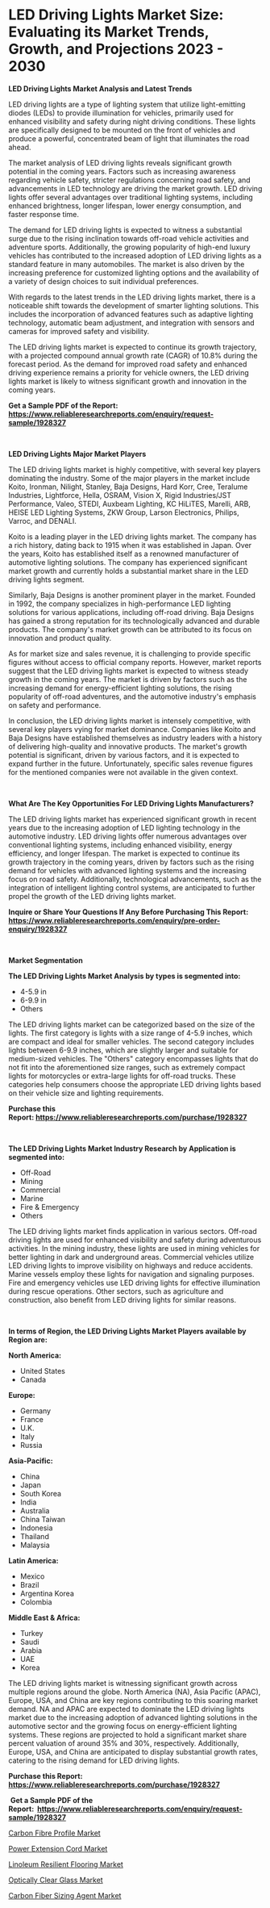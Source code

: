 <p><h1>LED Driving Lights Market Size: Evaluating its Market Trends, Growth, and Projections 2023 - 2030</h1></p><p><strong>LED Driving Lights Market Analysis and Latest Trends</strong></p>
<p><p>LED driving lights are a type of lighting system that utilize light-emitting diodes (LEDs) to provide illumination for vehicles, primarily used for enhanced visibility and safety during night driving conditions. These lights are specifically designed to be mounted on the front of vehicles and produce a powerful, concentrated beam of light that illuminates the road ahead.</p><p>The market analysis of LED driving lights reveals significant growth potential in the coming years. Factors such as increasing awareness regarding vehicle safety, stricter regulations concerning road safety, and advancements in LED technology are driving the market growth. LED driving lights offer several advantages over traditional lighting systems, including enhanced brightness, longer lifespan, lower energy consumption, and faster response time.</p><p>The demand for LED driving lights is expected to witness a substantial surge due to the rising inclination towards off-road vehicle activities and adventure sports. Additionally, the growing popularity of high-end luxury vehicles has contributed to the increased adoption of LED driving lights as a standard feature in many automobiles. The market is also driven by the increasing preference for customized lighting options and the availability of a variety of design choices to suit individual preferences.</p><p>With regards to the latest trends in the LED driving lights market, there is a noticeable shift towards the development of smarter lighting solutions. This includes the incorporation of advanced features such as adaptive lighting technology, automatic beam adjustment, and integration with sensors and cameras for improved safety and visibility.</p><p>The LED driving lights market is expected to continue its growth trajectory, with a projected compound annual growth rate (CAGR) of 10.8% during the forecast period. As the demand for improved road safety and enhanced driving experience remains a priority for vehicle owners, the LED driving lights market is likely to witness significant growth and innovation in the coming years.</p></p>
<p><strong>Get a Sample PDF of the Report:&nbsp; <a href="https://www.reliableresearchreports.com/enquiry/request-sample/1928327">https://www.reliableresearchreports.com/enquiry/request-sample/1928327</a></strong></p>
<p>&nbsp;</p>
<p><strong>LED Driving Lights Major Market Players</strong></p>
<p><p>The LED driving lights market is highly competitive, with several key players dominating the industry. Some of the major players in the market include Koito, Ironman, Nilight, Stanley, Baja Designs, Hard Korr, Cree, Teralume Industries, Lightforce, Hella, OSRAM, Vision X, Rigid Industries/JST Performance, Valeo, STEDI, Auxbeam Lighting, KC HiLiTES, Marelli, ARB, HEISE LED Lighting Systems, ZKW Group, Larson Electronics, Philips, Varroc, and DENALI.</p><p>Koito is a leading player in the LED driving lights market. The company has a rich history, dating back to 1915 when it was established in Japan. Over the years, Koito has established itself as a renowned manufacturer of automotive lighting solutions. The company has experienced significant market growth and currently holds a substantial market share in the LED driving lights segment.</p><p>Similarly, Baja Designs is another prominent player in the market. Founded in 1992, the company specializes in high-performance LED lighting solutions for various applications, including off-road driving. Baja Designs has gained a strong reputation for its technologically advanced and durable products. The company's market growth can be attributed to its focus on innovation and product quality.</p><p>As for market size and sales revenue, it is challenging to provide specific figures without access to official company reports. However, market reports suggest that the LED driving lights market is expected to witness steady growth in the coming years. The market is driven by factors such as the increasing demand for energy-efficient lighting solutions, the rising popularity of off-road adventures, and the automotive industry's emphasis on safety and performance.</p><p>In conclusion, the LED driving lights market is intensely competitive, with several key players vying for market dominance. Companies like Koito and Baja Designs have established themselves as industry leaders with a history of delivering high-quality and innovative products. The market's growth potential is significant, driven by various factors, and it is expected to expand further in the future. Unfortunately, specific sales revenue figures for the mentioned companies were not available in the given context.</p></p>
<p>&nbsp;</p>
<p><strong>What Are The Key Opportunities For LED Driving Lights Manufacturers?</strong></p>
<p><p>The LED driving lights market has experienced significant growth in recent years due to the increasing adoption of LED lighting technology in the automotive industry. LED driving lights offer numerous advantages over conventional lighting systems, including enhanced visibility, energy efficiency, and longer lifespan. The market is expected to continue its growth trajectory in the coming years, driven by factors such as the rising demand for vehicles with advanced lighting systems and the increasing focus on road safety. Additionally, technological advancements, such as the integration of intelligent lighting control systems, are anticipated to further propel the growth of the LED driving lights market.</p></p>
<p><strong>Inquire or Share Your Questions If Any Before Purchasing This Report: <a href="https://www.reliableresearchreports.com/enquiry/pre-order-enquiry/1928327">https://www.reliableresearchreports.com/enquiry/pre-order-enquiry/1928327</a></strong></p>
<p>&nbsp;</p>
<p><strong>Market Segmentation</strong></p>
<p><strong>The LED Driving Lights Market Analysis by types is segmented into:</strong></p>
<p><ul><li>4-5.9 in</li><li>6-9.9 in</li><li>Others</li></ul></p>
<p><p>The LED driving lights market can be categorized based on the size of the lights. The first category is lights with a size range of 4-5.9 inches, which are compact and ideal for smaller vehicles. The second category includes lights between 6-9.9 inches, which are slightly larger and suitable for medium-sized vehicles. The "Others" category encompasses lights that do not fit into the aforementioned size ranges, such as extremely compact lights for motorcycles or extra-large lights for off-road trucks. These categories help consumers choose the appropriate LED driving lights based on their vehicle size and lighting requirements.</p></p>
<p><strong>Purchase this Report:&nbsp;<a href="https://www.reliableresearchreports.com/purchase/1928327">https://www.reliableresearchreports.com/purchase/1928327</a></strong></p>
<p>&nbsp;</p>
<p><strong>The LED Driving Lights Market Industry Research by Application is segmented into:</strong></p>
<p><ul><li>Off-Road</li><li>Mining</li><li>Commercial</li><li>Marine</li><li>Fire & Emergency</li><li>Others</li></ul></p>
<p><p>The LED driving lights market finds application in various sectors. Off-road driving lights are used for enhanced visibility and safety during adventurous activities. In the mining industry, these lights are used in mining vehicles for better lighting in dark and underground areas. Commercial vehicles utilize LED driving lights to improve visibility on highways and reduce accidents. Marine vessels employ these lights for navigation and signaling purposes. Fire and emergency vehicles use LED driving lights for effective illumination during rescue operations. Other sectors, such as agriculture and construction, also benefit from LED driving lights for similar reasons.</p></p>
<p>&nbsp;</p>
<p><strong>In terms of Region, the LED Driving Lights Market Players available by Region are:</strong></p>
<p>
    <p> <strong> North America: </strong>
        <ul>
            <li>United States</li>
            <li>Canada</li>
        </ul>
        </p> 
    <p> <strong> Europe: </strong>
        <ul>
            <li>Germany</li>
            <li>France</li>
            <li>U.K.</li>
            <li>Italy</li>
            <li>Russia</li>
        </ul>
        </p> 
    <p> <strong> Asia-Pacific: </strong>
        <ul>
            <li>China</li>
            <li>Japan</li>
            <li>South Korea</li>
            <li>India</li>
            <li>Australia</li>
            <li>China Taiwan</li>
            <li>Indonesia</li>
            <li>Thailand</li>
            <li>Malaysia</li>
        </ul>
        </p> 
    <p> <strong> Latin America: </strong>
        <ul>
            <li>Mexico</li>
            <li>Brazil</li>
            <li>Argentina Korea</li>
            <li>Colombia</li>
        </ul>
        </p> 
    <p> <strong> Middle East & Africa: </strong>
        <ul>
            <li>Turkey</li>
            <li>Saudi</li>
            <li>Arabia</li>
            <li>UAE</li>
            <li>Korea</li>
        </ul>
    </p>
    </p>
<p><p>The LED driving lights market is witnessing significant growth across multiple regions around the globe. North America (NA), Asia Pacific (APAC), Europe, USA, and China are key regions contributing to this soaring market demand. NA and APAC are expected to dominate the LED driving lights market due to the increasing adoption of advanced lighting solutions in the automotive sector and the growing focus on energy-efficient lighting systems. These regions are projected to hold a significant market share percent valuation of around 35% and 30%, respectively. Additionally, Europe, USA, and China are anticipated to display substantial growth rates, catering to the rising demand for LED driving lights.</p></p>
<p><strong>Purchase this Report: <a href="https://www.reliableresearchreports.com/purchase/1928327">https://www.reliableresearchreports.com/purchase/1928327</a></strong></p>
<p>&nbsp;<strong>Get a Sample PDF of the Report:&nbsp;&nbsp;<a href="https://www.reliableresearchreports.com/enquiry/request-sample/1928327">https://www.reliableresearchreports.com/enquiry/request-sample/1928327</a></strong></p>
<p><strong></strong></p>
<p><p><a href="https://medium.com/@walterkutch/carbon-fibre-profile-market-exploring-market-share-market-trends-and-future-growth-c3a552ab5673">Carbon Fibre Profile Market</a></p><p><a href="https://medium.com/@ebbaeffertz1951/power-extension-cord-market-outlook-industry-overview-and-forecast-2023-to-2030-4c21dc822059">Power Extension Cord Market</a></p><p><a href="https://medium.com/@lavernacole2023/linoleum-resilient-flooring-market-furnishes-information-on-market-share-market-trends-and-market-5985536ad661">Linoleum Resilient Flooring Market</a></p><p><a href="https://medium.com/@amayabeahan/optically-clear-glass-market-insight-market-trends-growth-forecasted-from-2023-to-2030-fc63c4562ebc">Optically Clear Glass Market</a></p><p><a href="https://medium.com/@darbyledner/carbon-fiber-sizing-agent-market-analysis-and-sze-forecasted-for-period-from-2023-to-2030-81c2737da329">Carbon Fiber Sizing Agent Market</a></p></p>